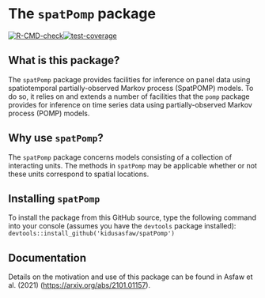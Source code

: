 # The `spatPomp` package

[![R-CMD-check](https://github.com/kingaa/spatPomp/actions/workflows/r-cmd-check.yml/badge.svg)](https://github.com/kingaa/spatPomp/actions/workflows/r-cmd-check.yml)[![test-coverage](https://github.com/kingaa/spatPomp/actions/workflows/test-coverage.yml/badge.svg)](https://github.com/kingaa/spatPomp/actions/workflows/test-coverage.yml)

## What is this package?
The `spatPomp` package provides facilities for inference on panel data using spatiotemporal partially-observed Markov process (SpatPOMP) models.
To do so, it relies on and extends a number of facilities that the `pomp` package provides for inference on time series data using partially-observed Markov process (POMP) models.

## Why use `spatPomp`?
The `spatPomp` package concerns models consisting of a collection of interacting units.
The methods in `spatPomp` may be applicable whether or not these units correspond to spatial locations.

## Installing `spatPomp`
To install the package from this GitHub source, type the following command into your console (assumes you have the `devtools` package installed):
`devtools::install_github('kidusasfaw/spatPomp')`

## Documentation
Details on the motivation and use of this package can be found in Asfaw et al. (2021) (https://arxiv.org/abs/2101.01157).

